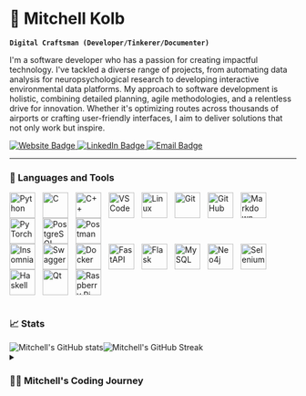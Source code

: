 # 📡 Mitchell Kolb

**`Digital Craftsman (Developer/Tinkerer/Documenter)`**

I'm a software developer who has a passion for creating impactful technology. I've tackled a diverse range of projects, from automating data analysis for neuropsychological research to developing interactive environmental data platforms. My approach to software development is holistic, combining detailed planning, agile methodologies, and a relentless drive for innovation. Whether it's optimizing routes across thousands of airports or crafting user-friendly interfaces, I aim to deliver solutions that not only work but inspire.


   <p align="left">
      <a href="https://mitchellkolb.github.io" target="_blank">
            <img
                src="https://img.shields.io/badge/Portfolio Site-BE4B1F?style=for-the-badge&logo=safari&logoColor=white"
                alt="Website Badge"/>
        </a>
      <a href="https://www.linkedin.com/in/mitchellkolb/" target="_blank">
            <img
                src="https://img.shields.io/badge/LinkedIn-236ad3?style=for-the-badge&logo=linkedin&logoColor=white"
                alt="LinkedIn Badge"/>
        </a>
        <a href="mailto: mitchellkolb.work@gmail.com" target="_blank">
            <img
                src="https://img.shields.io/badge/Contact Me-55960c?style=for-the-badge&logo=minutemailer&logoColor=white"
                alt="Email Badge"/>
        </a>   
    </p>

---
### 🧰 Languages and Tools
<div style="display: flex; flex-wrap: wrap;">
  <img align="left" alt="Python" width="45px" style="padding-right:10px;" src="https://cdn.jsdelivr.net/gh/devicons/devicon@latest/icons/python/python-original.svg"/>
  <img align="left" alt="C" width="45px" style="padding-right:10px;" src="https://cdn.jsdelivr.net/gh/devicons/devicon@latest/icons/c/c-original.svg"/>
  <img align="left" alt="C++" width="45px" style="padding-right:10px;" src="https://cdn.jsdelivr.net/gh/devicons/devicon@latest/icons/cplusplus/cplusplus-original.svg"/>
  <img align="left" alt="VSCode" width="45px" style="padding-right:10px;" src="https://cdn.jsdelivr.net/gh/devicons/devicon@latest/icons/vscode/vscode-original.svg"/>
  <img align="left" alt="Linux" width="45px" style="padding-right:10px;" src="https://cdn.jsdelivr.net/gh/devicons/devicon@latest/icons/linux/linux-original.svg"/>
  <img align="left" alt="Git" width="45px" style="padding-right:10px;" src="https://cdn.jsdelivr.net/gh/devicons/devicon@latest/icons/git/git-original.svg"/>
  <img align="left" alt="GitHub" width="45px" style="padding-right:10px;" src="https://cdn.jsdelivr.net/gh/devicons/devicon@latest/icons/github/github-original.svg" />
  <img align="left" alt="Markdown" width="45px" style="padding-right:10px;" src="https://cdn.jsdelivr.net/gh/devicons/devicon@latest/icons/markdown/markdown-original.svg" />
  <img align="left" alt="PyTorch" width="45px" style="padding-right:10px;" src="https://cdn.jsdelivr.net/gh/devicons/devicon@latest/icons/pytorch/pytorch-original.svg" />
  <img align="left" alt="PostgreSQL" width="45px" style="padding-right:10px;" src="https://cdn.jsdelivr.net/gh/devicons/devicon@latest/icons/postgresql/postgresql-original.svg" />
  <img align="left" alt="Postman" width="45px" style="padding-right:10px;" src="https://cdn.jsdelivr.net/gh/devicons/devicon@latest/icons/postman/postman-original.svg" />
</div>

<div style="display: flex; flex-wrap: wrap;">
  <img align="left" alt="Insomnia" width="45px" style="padding-right:10px;" src="https://cdn.jsdelivr.net/gh/devicons/devicon@latest/icons/insomnia/insomnia-original.svg" />
  <img align="left" alt="Swagger" width="45px" style="padding-right:10px;" src="https://cdn.jsdelivr.net/gh/devicons/devicon@latest/icons/swagger/swagger-original.svg" />
  <img align="left" alt="Docker" width="45px" style="padding-right:10px;" src="https://cdn.jsdelivr.net/gh/devicons/devicon@latest/icons/docker/docker-original.svg" />
  <img align="left" alt="FastAPI" width="45px" style="padding-right:10px;" src="https://cdn.jsdelivr.net/gh/devicons/devicon@latest/icons/fastapi/fastapi-original.svg" />
  <img align="left" alt="Flask" width="45px" style="padding-right:10px;" src="https://cdn.jsdelivr.net/gh/devicons/devicon@latest/icons/flask/flask-original.svg" />
  <img align="left" alt="MySQL" width="45px" style="padding-right:10px;" src="https://cdn.jsdelivr.net/gh/devicons/devicon@latest/icons/mysql/mysql-original.svg" />
  <img align="left" alt="Neo4j" width="45px" style="padding-right:10px;" src="https://cdn.jsdelivr.net/gh/devicons/devicon@latest/icons/neo4j/neo4j-original.svg" />
  <img align="left" alt="Selenium" width="45px" style="padding-right:10px;" src="https://cdn.jsdelivr.net/gh/devicons/devicon@latest/icons/selenium/selenium-original.svg" />
  <img align="left" alt="Haskell" width="45px" style="padding-right:10px;" src="https://cdn.jsdelivr.net/gh/devicons/devicon@latest/icons/haskell/haskell-original.svg" />
  <img align="left" alt="Qt" width="45px" style="padding-right:10px;" src="https://cdn.jsdelivr.net/gh/devicons/devicon@latest/icons/qt/qt-original.svg" />
  <img align="left" alt="Raspberry Pi" width="45px" style="padding-right:10px;" src="https://cdn.jsdelivr.net/gh/devicons/devicon@latest/icons/raspberrypi/raspberrypi-original.svg" />
</div>

# 

### 📈 Stats

<div style="display: flex; align-items: flex-start;">
  <img src="https://github-readme-stats.vercel.app/api?username=mitchellkolb&theme=codeSTACKr&show_icons=true" alt="Mitchell's GitHub stats" style="margin-left: 0px;"/>
  <img src="https://streak-stats.demolab.com?user=mitchellkolb&theme=codeSTACKr&date_format=M%20j%5B%2C%20Y%5D&card_width=300&card_height=194&hide_current_streak=true&hide_border=true" alt="Mitchell's GitHub Streak"/>
  <!-- <img src="https://github-readme-stats.vercel.app/api/top-langs/?username=mitchellkolb&theme=codeSTACKr&hide_progress=false" alt="Mitchell's Github Languages" style="margin-left: 10px;"/> -->
</div>




<details>
 <summary><h3>👨‍💻 Mitchell's Coding Journey</h3></summary>
   I started my coding journey as an AP computer science student in highschool with a passion to learn everything I could about this programming world - code, unix, linux, theory. 



<!-- 
Thank you to these sources which gave me inspiration for how I created my readme 


https://github.com/DenverCoder1
    - For the custom github stats and icons repos

https://github.com/ForrestKnight
    - Made a video about how to create github readme's

https://github.com/khurd21
    - For my inital version of my readme.md


-->

